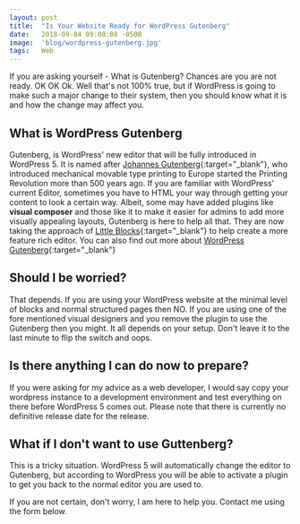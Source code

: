 ```yaml
---
layout: post
title:  "Is Your Website Ready for WordPress Gutenberg"
date:   2018-09-04 09:00:00 -0500
image:  'blog/wordpress-gutenberg.jpg'
tags:   Web
---
```

If you are asking yourself - What is Gutenberg? Chances are you are not ready. OK OK Ok. Well that's not 100% true, but if WordPress is going to make such a major change to their system, then you should know what it is and how the change may affect you. 

## What is WordPress Gutenberg
Gutenberg, is WordPress' new editor that will be fully introduced in WordPress 5. It is named after [Johannes Gutenberg](https://en.wikipedia.org/wiki/Johannes_Gutenberg){:target="_blank"}, who introduced mechanical movable type printing to Europe started the Printing Revolution more than 500 years ago.  If you are familiar with WordPress' current Editor, sometimes you have to HTML your way through getting your content to look a certain way. Albeit, some may have added plugins like __visual composer__ and those like it to make it easier for admins to add more visually appealing layouts, Gutenberg is here to help all that. They are now taking the approach of [Little Blocks](https://make.wordpress.org/design/2017/01/25/what-are-little-blocks-made-of/){:target="_blank"} to help create a more feature rich editor.  You can also find out more about [WordPress Gutenberg](https://wordpress.org/gutenberg/){:target="_blank"}


## Should I be worried?
That depends. If you are using your WordPress website at the minimal level of blocks and normal structured pages then NO. If you are using one of the fore mentioned visual designers and you remove the plugin to use the Gutenberg then you might. It all depends on your setup. Don't leave it to the last minute to flip the switch and oops. 


## Is there anything I can do now to prepare?
If you were asking for my advice as a web developer, I would say copy your wordpress instance to a development environment and test everything on there before WordPress 5 comes out. Please note that there is currently no definitive release date for the release.


## What if I don't want to use Guttenberg?
This is a tricky situation. WordPress 5 will automatically change the editor to Gutenberg, but according to WordPress you will be able to activate a plugin to get you back to the normal editor you are used to.


If you are not certain, don't worry, I am here to help you. Contact me using the form below. 
